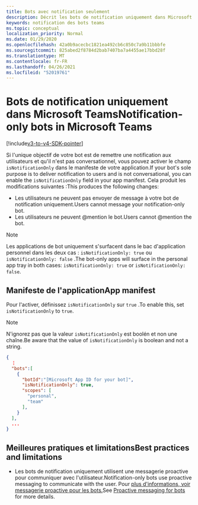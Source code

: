 ```yaml
---
title: Bots avec notification seulement
description: Décrit les bots de notification uniquement dans Microsoft Teams
keywords: notification des bots teams
ms.topic: conceptual
localization_priority: Normal
ms.date: 01/29/2020
ms.openlocfilehash: 42a0b9acecbc1821ea492cb6c850c7a9b11bbbfe
ms.sourcegitcommit: 825abed2f8784d2bab7407ba7a4455ae17bbd28f
ms.translationtype: MT
ms.contentlocale: fr-FR
ms.lasthandoff: 04/26/2021
ms.locfileid: "52019761"
---
```

# <a name="notification-only-bots-in-microsoft-teams"></a><span data-ttu-id="38214-104">Bots de notification uniquement dans Microsoft Teams</span><span class="sxs-lookup"><span data-stu-id="38214-104">Notification-only bots in Microsoft Teams</span></span>

[!include[v3-to-v4-SDK-pointer](~/includes/v3-to-v4-pointer-bots.md)]

<span data-ttu-id="38214-105">Si l'unique objectif de votre bot est de remettre une notification aux utilisateurs et qu'il n'est pas conversationnel, vous pouvez activer le champ `isNotificationOnly` dans le manifeste de votre application.</span><span class="sxs-lookup"><span data-stu-id="38214-105">If your bot's sole purpose is to deliver notification to users and is not conversational, you can enable the `isNotificationOnly` field in your app manifest.</span></span> <span data-ttu-id="38214-106">Cela produit les modifications suivantes :</span><span class="sxs-lookup"><span data-stu-id="38214-106">This produces the following changes:</span></span>

* <span data-ttu-id="38214-107">Les utilisateurs ne peuvent pas envoyer de message à votre bot de notification uniquement.</span><span class="sxs-lookup"><span data-stu-id="38214-107">Users cannot message your notification-only bot.</span></span>
* <span data-ttu-id="38214-108">Les utilisateurs ne peuvent @mention le bot.</span><span class="sxs-lookup"><span data-stu-id="38214-108">Users cannot @mention the bot.</span></span>

> [!NOTE]
> <span data-ttu-id="38214-109">Les applications de bot uniquement s'surfacent dans le bac d'application personnel dans les deux cas : `isNotificationOnly: true` ou `isNotificationOnly: false` .</span><span class="sxs-lookup"><span data-stu-id="38214-109">The bot-only apps will surface in the personal app tray in both cases: `isNotificationOnly: true` or `isNotificationOnly: false`.</span></span>

## <a name="app-manifest"></a><span data-ttu-id="38214-110">Manifeste de l'application</span><span class="sxs-lookup"><span data-stu-id="38214-110">App manifest</span></span>

<span data-ttu-id="38214-111">Pour l'activer, définissez `isNotificationOnly` sur `true` .</span><span class="sxs-lookup"><span data-stu-id="38214-111">To enable this, set `isNotificationOnly` to `true`.</span></span>

> [!NOTE]
> <span data-ttu-id="38214-112">N'ignorez pas que la valeur `isNotificationOnly` est boolén et non une chaîne.</span><span class="sxs-lookup"><span data-stu-id="38214-112">Be aware that the value of `isNotificationOnly` is boolean and not a string.</span></span>

```json
{
  ⋮
  "bots":[
    {
      "botId":"[Microsoft App ID for your bot]",
      "isNotificationOnly": true,
      "scopes": [
        "personal",
        "team"
      ],
    }
  ],
  ...
}
```

## <a name="best-practices-and-limitations"></a><span data-ttu-id="38214-113">Meilleures pratiques et limitations</span><span class="sxs-lookup"><span data-stu-id="38214-113">Best practices and limitations</span></span>

* <span data-ttu-id="38214-114">Les bots de notification uniquement utilisent une messagerie proactive pour communiquer avec l'utilisateur.</span><span class="sxs-lookup"><span data-stu-id="38214-114">Notification-only bots use proactive messaging to communicate with the user.</span></span> <span data-ttu-id="38214-115">Pour [plus d'informations, voir messagerie proactive pour les bots.](~/resources/bot-v3/bot-conversations/bots-conv-proactive.md)</span><span class="sxs-lookup"><span data-stu-id="38214-115">See [Proactive messaging for bots](~/resources/bot-v3/bot-conversations/bots-conv-proactive.md) for more details.</span></span>
